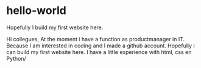 # hello-world
Hopefully I build my first website here.

Hi collegues,
At the moment i have a function as productmanager in IT. Because I am interested in coding and I made a github account. Hopefully i can build my first website here. I have a little experience with html, css en Python/
